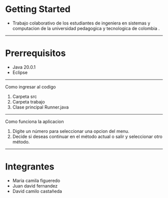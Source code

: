 # Getting Started


- Trabajo colaborativo de los estudiantes de ingeniera en sistemas y computacion de la universidad pedagogica y tecnologica de colombia .

------------


# Prerrequisitos

- Java 20.0.1
- Eclipse

------------
Como ingresar al codigo 
1. Carpeta src
1. Carpeta trabajo
1. Clase principal Runner.java


------------
Como funciona la  aplicacion
1. Digite un número para seleccionar una opcion del menu.
1. Decide si deseas continuar en el método actual o salir y seleccionar otro método.

------------


# Integrantes
- Maria camila figueredo
- Juan david fernandez 
- David camilo castañeda
